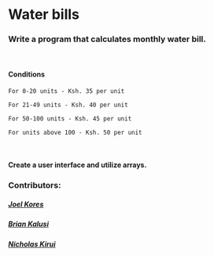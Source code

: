 # Water bills

### Write a program that calculates monthly water bill.

 

#### Conditions
```
For 0-20 units - Ksh. 35 per unit

For 21-49 units - Ksh. 40 per unit

For 50-100 units - Ksh. 45 per unit

For units above 100 - Ksh. 50 per unit
```
 

#### Create a user interface and utilize arrays. 

### Contributors:
##### [Joel Kores](https://github.com/0xAckerMan)
##### [Brian Kalusi](https://github.com/brianMunyao)
##### [Nicholas Kirui](https://github.com/Kirui05)
